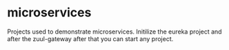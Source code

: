 # microservices

Projects used to demonstrate microservices.
Initilize the eureka project and after the zuul-gateway after that you can start any project.

